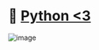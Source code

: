 # 🚀 [Python <3](https://www.python.org/)
![image](https://user-images.githubusercontent.com/77877967/120018647-247a8e80-bff0-11eb-8a3f-182eabd62802.png)
